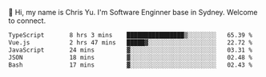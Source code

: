 👋 Hi, my name is Chris Yu. I'm Software Enginner base in Sydney. Welcome to connect.

<!--START_SECTION:waka-->

```txt
TypeScript       8 hrs 3 mins    ████████████████▒░░░░░░░░   65.39 %
Vue.js           2 hrs 47 mins   █████▓░░░░░░░░░░░░░░░░░░░   22.72 %
JavaScript       24 mins         ▓░░░░░░░░░░░░░░░░░░░░░░░░   03.31 %
JSON             18 mins         ▓░░░░░░░░░░░░░░░░░░░░░░░░   02.48 %
Bash             17 mins         ▓░░░░░░░░░░░░░░░░░░░░░░░░   02.43 %
```

<!--END_SECTION:waka-->

